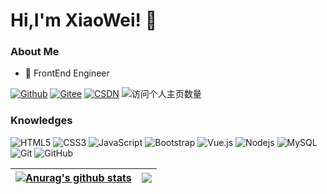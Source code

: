 # Hi,I'm XiaoWei!  👋

### About Me

- 💼 FrontEnd Engineer

[![Github](https://img.shields.io/github/followers/ImXiaoWei?label=Github&style=social)](https://github.com/ImXiaoWei)
[![Gitee](https://img.shields.io/badge/-码云-EA4335?style=flat-square&logo=Gitee&logoColor=white)](https://gitee.com/im_xiaowei)
[![CSDN](https://img.shields.io/badge/-CSDN-c14438?style=flat-square&logo=C&logoColor=white)](https://blog.csdn.net/im_xiaowei?spm=1000.2115.3001.5343)
![访问个人主页数量](https://komarev.com/ghpvc/?username=ImXiaoWei&color=green)

### Knowledges

![HTML5](https://img.shields.io/badge/-HTML5-E34F26?style=flat-square&logo=html5&logoColor=white&link=https://github.com/ImXiaoWei/)
![CSS3](https://img.shields.io/badge/-CSS3-1572B6?style=flat-square&logo=css3&link=https://github.com/ImXiaoWei/)
![JavaScript](https://img.shields.io/badge/-JavaScript-black?style=flat-square&logo=javascript&link=https://github.com/ImXiaoWei/)
![Bootstrap](https://img.shields.io/badge/-Bootstrap-563D7C?style=flat-square&logo=bootstrap&link=https://github.com/ImXiaoWei/)
![Vue.js](https://img.shields.io/badge/-Vuejs-black?style=flat-square&logo=vue.js&link=https://github.com/ImXiaoWei/)
![Nodejs](https://img.shields.io/badge/-Nodejs-black?style=flat-square&logo=Node.js&link=https://github.com/ImXiaoWei/)
![MySQL](https://img.shields.io/badge/-MySQL-black?style=flat-square&logo=mysql&link=https://github.com/ImXiaoWei/)
![Git](https://img.shields.io/badge/-Git-black?style=flat-square&logo=git&link=https://github.com/ImXiaoWei/)
![GitHub](https://img.shields.io/badge/-GitHub-181717?style=flat-square&logo=github&link=https://github.com/ImXiaoWei/)


| <a href="https://github.com/ImXiaoWei/github-readme-stats"><img align="center" src="https://github-readme-stats.vercel.app/api?username=ImXiaoWei&show_icons=true&include_all_commits=true&theme=buefy&hide_border=true" alt="Anurag's github stats" /></a> | <a href="https://github.com/ImXiaoWei/github-readme-stats"><img align="center" src="https://github-readme-stats.vercel.app/api/top-langs/?username=ImXiaoWei&layout=compact&theme=buefy&hide_border=true" /></a> |
| ------------- | ------------- |


